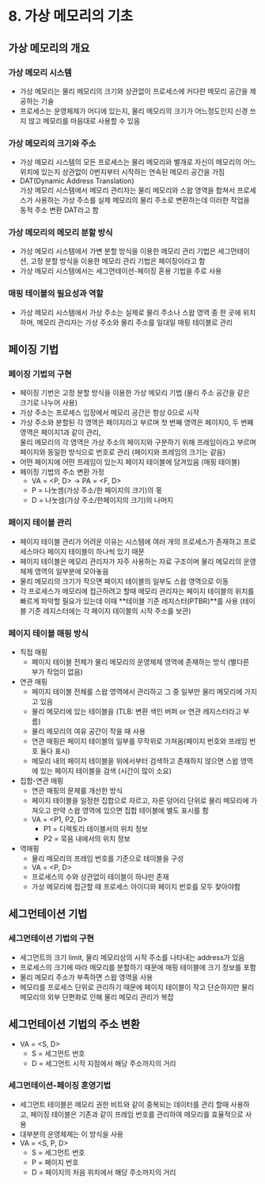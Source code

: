 # 8. 가상 메모리의 기초

## 가상 메모리의 개요
### 가상 메모리 시스템
- 가상 메모리는 물리 메모리의 크기와 상관없이 프로세스에 커다란 메모리 공간을 제공하는 기술
- 프로세스는 운영체제가 어디에 있는지, 물리 메모리의 크기가 어느정도인지 신경 쓰지 않고 메모리를 마음대로 사용할 수 있음
### 가상 메모리의 크기와 주소
- 가상 메모리 시스템의 모든 프로세스는 물리 메모리와 별개로 자신이 메모리의 어느 위치에 있는지 상관없이 0번지부터 시작하는 연속된 메모리 공간을 가짐
- DAT(Dynamic Address Translation)  
가상 메모리 시스템에서 메모리 관리자는 물리 메모리와 스왑 영역을 합쳐서 프로세스가 사용하는 가상 주소를 실제 메모리의 물리 주소로 변환하는데 이러한 작업을 동적 주소 변환 DAT라고 함
### 가상 메모리의 메모리 분할 방식
- 가상 메모리 시스템에서 가변 분할 방식을 이용한 메모리 관리 기법은 세그먼테이션, 고정 분할 방식을 이용한 메모리 관리 기법은 페이징이라고 함
- 가상 메모리 시스템에서는 세그먼테이션-페이징 혼용 기법을 주로 사용
### 매핑 테이블의 필요성과 역할
- 가상 메모리 시스템에서 가상 주소는 실제로 물리 주소나 스왑 영역 중 한 곳에 위치하며, 메모리 관리자는 가상 주소와 물리 주소를 일대일 매핑 테이블로 관리

## 페이징 기법
### 페이징 기법의 구현
- 페이징 기번은 고정 분할 방식을 이용한 가상 메모리 기법 (물리 주소 공간을 같은 크기로 나누어 사용)
- 가상 주소는 프로세스 입장에서 메모리 공간은 항상 0으로 시작
- 가상 주소와 분할된 각 영역은 페이지라고 부르며 첫 번째 영역은 페이지0, 두 번째 영역은 페이지1과 같이 관리,  
물리 메모리의 각 영역은 가상 주소의 페이지와 구분하기 위해 프레임이라고 부르며 페이지와 동일한 방식으로 번호로 관리 (페이지와 프레임의 크기는 같음)
- 어떤 페이지에 어떤 프레임이 있는지 페이지 테이블에 담겨있음 (매핑 테이블)
- 페이징 기법의 주소 변환 가정
    - VA = <P, D> -> PA = <F, D>
    - P = 나눗셈(가상 주소/한 페이지의 크기)의 몫
    - D = 나눗셈(가상 주소/한페이지의 크기)의 나머지

### 페이지 테이블 관리
- 페이지 테이블 관리가 어려운 이유는 시스템에 여러 개의 프로세스가 존재하고 프로세스마다 페이지 테이블이 하나씩 있기 때문
- 페이지 테이블은 메모리 관리자가 자주 사용하는 자료 구조이며 물리 메모리의 운영체제 영역의 일부분에 모아놓음
- 물리 메모리의 크기가 작으면 페이지 테이블의 일부도 스왑 영역으로 이동
- 각 프로세스가 메모리에 접근하려고  할때 메모리 관리자는 페이지 테이블의 위치를 빠르게 파악할 필요가 있는데 이때 **테이블 기준 레지스터(PTBR)**를 사용 (테이블 기준 레지스터에는 각 페이지 테이블의 시작 주소를 보관)
### 페이지 테이블 매핑 방식
- 직접 매핑
    - 페이지 테이블 전체가 물리 메모리의 운영체제 영역에 존재하는 방식 (별다른 부가 작업이 없음)
- 연관 매핑
    - 페이지 테이블 전체를 스왑 영역에서 관리하고 그 중 일부만 물리 메모리에 가지고 있음
    - 물리 메모리에 있는 테이블을 (TLB: 변환 색인 버퍼 or 연관 레지스터라고 부름)
    - 물리 메모리의 여유 공간이 작을 때 사용
    - 연관 매핑은 페이지 테이블의 일부를 무작위로 가져옴(페이지 번호와 프레임 번호 둘다 표시)
    - 메모리 내의 페이지 테이블을 위에서부터 검색하고 존재하지 않으면 스왑 영역에 있는 페이지 테이블을 검색 (시간이 많이 소요)
- 집합-연관 매핑
    - 연관 매핑의 문제를 개선한 방식
    - 페이지 테이블을 일정한 집합으로 자르고, 자른 덩어리 단위로 물리 메모리에 가져오고 만약 스왑 영역에 있으면 집합 테이블에 별도 표시를 함
    - VA = <P1, P2, D>
        - P1 = 디렉토리 테이블서의 위치 정보
        - P2 = 묵음 내에서의 위치 정보
- 역매핑
    - 물리 메모리의 프레임 번호를 기준으로 테이블을 구성
    - VA = <P, D>
    - 프로세스의 수와 상관없이 테이블이 하나만 존재
    - 가상 메모리에 접근할 때 프로세스 아이디와 페이지 번호를 모두 찾아야함

## 세그먼테이션 기법
### 세그먼테이션 기법의 구현
- 세그먼트의 크기 limit, 물리 메모리상의 시작 주소를 나타내는 address가 있음
- 프로세스의 크기에 따라 메모리를 분할하기 때문에 매핑 테이블에 크기 정보를 포함
- 물리 메모리 주소가 부족하면 스왑 영역을 사용
- 메모리를 프로세스 단위로 관리하기 때문에 페이지 테이블이 작고 단순하지만 물리 메모리의 외부 단편화로 인해 물리 
메모리 관리가 복잡
## 세그먼테이션 기법의 주소 변환
- VA = <S, D>
    - S = 세그먼트 번호
    - D = 세그먼트 시작 지점에서 해당 주소까지의 거리

### 세그먼테이션-페이징 혼영기법
- 세그먼트 테이블은 메모리 권한 비트와 같이 중복되는 데이터를 관리 할때 사용하고, 페이징 테이블은 기존과 같이 프레임 번호를 관리하여 메모리를 효율적으로 사용
- 대부분의 운영체제는 이 방식을 사용
- VA = <S, P, D>
    - S = 세그먼트 번호
    - P = 페이지 번호
    - D = 페이지의 처음 위치에서 해당 주소까지의 거리